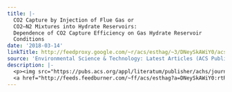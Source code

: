 ```yaml
---
title: |-
  CO2 Capture by Injection of Flue Gas or
  CO2–N2 Mixtures into Hydrate Reservoirs:
  Dependence of CO2 Capture Efficiency on Gas Hydrate Reservoir
  Conditions
date: '2018-03-14'
linkTitle: http://feedproxy.google.com/~r/acs/esthag/~3/DNeySkAWiY0/acs.est.7b05784
source: 'Environmental Science & Technology: Latest Articles (ACS Publications)'
description: |-
  <p><img src="https://pubs.acs.org/appl/literatum/publisher/achs/journals/content/esthag/0/esthag.ahead-of-print/acs.est.7b05784/20180314/images/medium/es-2017-05784n_0007.gif" alt="TOC Graphic"/></p><div><cite>Environmental Science & Technology</cite></div><div>DOI: 10.1021/acs.est.7b05784</div><div class="feedflare">
  <a href="http://feeds.feedburner.com/~ff/acs/esthag?a=DNeySkAWiY0:rtRvMaoGDkU:yIl2AUoC8zA"><img src="http://feeds.feedburner.com/~ff/acs/esthag?d=yIl2AUoC8zA" border="0"></img></a>
---
```

